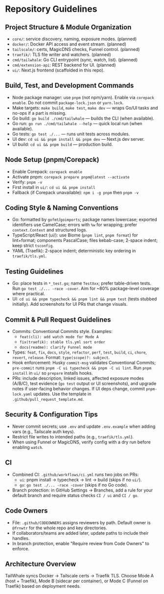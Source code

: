 # Repository Guidelines

## Project Structure & Module Organization
- `core/`: service discovery, naming, exposure modes. (planned)
- `docker/`: Docker API access and event stream. (planned)
- `tailscale/`: certs, MagicDNS checks, Funnel control. (planned)
- `traefik/`: TLS file writer and watchers. (planned)
- `cmd/tailwhale`: Go CLI entrypoint (sync, watch, list). (planned)
- `cmd/extension-api`: REST backend for UI. (planned)
- `ui/`: Next.js frontend (scaffolded in this repo).

## Build, Test, and Development Commands
- Node package manager: use `pnpm` (not npm/yarn). Enable via `corepack enable`. Do not commit `package-lock.json` or `yarn.lock`.
- Make targets: `make build`, `make test`, `make dev` — wraps Go/UI tasks and no-ops if a part is missing.
- Go build: `go build ./cmd/tailwhale` — builds the CLI (when available).
- Go run: `go run ./cmd/tailwhale --help` — quick local run (when available).
- Go tests: `go test ./...` — runs unit tests across modules.
- UI dev: `cd ui && pnpm install && pnpm dev` — Next.js dev server.
- UI build: `cd ui && pnpm build` — production build.

## Node Setup (pnpm/Corepack)
- Enable Corepack: `corepack enable`
- Activate pnpm: `corepack prepare pnpm@latest --activate`
- Verify: `pnpm -v`
- First install in `ui/`: `cd ui && pnpm install`
- Fallback (if Corepack unavailable): `npm i -g pnpm` then `pnpm -v`

## Coding Style & Naming Conventions
- Go: formatted by `gofmt`/`goimports`; package names lowercase; exported identifiers use CamelCase; errors with `%w` for wrapping; prefer `context.Context` and structured logs.
- TypeScript/React (ui/): use Biome (`pnpm lint`, `pnpm format`) for lint+format; components PascalCase; files kebab-case; 2-space indent; keep strict `tsconfig`.
- YAML (Traefik): 2-space indent; deterministic key ordering in `traefik/tls.yml`.

## Testing Guidelines
- Go: place tests in `*_test.go`; name `TestXxx`; prefer table-driven tests. Run `go test ./... -race -cover`. Aim for ~80% package-level coverage where practical.
- UI: `cd ui && pnpm typecheck && pnpm lint && pnpm test` (tests stubbed initially). Add screenshots for UI PRs that change visuals.

## Commit & Pull Request Guidelines
- Commits: Conventional Commits style. Examples:
  - `feat(cli): add watch mode for Mode A`
  - `fix(traefik): stable tls.yml sort order`
  - `docs(readme): clarify Funnel mode`
- Types: `feat`, `fix`, `docs`, `style`, `refactor`, `perf`, `test`, `build`, `ci`, `chore`, `revert`, `release`. Format: `type(scope)?: subject`.
- Hook enforcement: Husky `commit-msg` validates Conventional Commits; `pre-commit` runs `pnpm -C ui typecheck && pnpm -C ui lint`. Run `pnpm install` in `ui/` so `prepare` installs hooks.
- PRs: include description, linked issues, affected exposure modes (A/B/C), test evidence (`go test` output or UI screenshots), and upgrade notes if user-facing behavior changes. If UI deps change, commit `pnpm-lock.yaml` updates. Use the template in `.github/pull_request_template.md`.

## Security & Configuration Tips
- Never commit secrets; use `.env` and update `.env.example` when adding vars (e.g., Tailscale auth keys).
- Restrict file writes to intended paths (e.g., `traefik/tls.yml`).
- When using Funnel or MagicDNS, verify config with a dry run before enabling `watch`.

## CI
- Combined CI: `.github/workflows/ci.yml` runs two jobs on PRs:
  - `ui`: pnpm install → typecheck → lint → build (skips if no `ui/`).
  - `go`: `go test ./... -race -cover` (skips if no Go code).
- Branch protection: in GitHub Settings → Branches, add a rule for your default branch and require status checks `CI / ui` and `CI / go`.

## Code Owners
- File: `.github/CODEOWNERS` assigns reviewers by path. Default owner is `@frnwtr` for the whole repo and key directories.
- If collaborators/teams are added later, update paths to include their handles.
- In branch protection, enable "Require review from Code Owners" to enforce.

## Architecture Overview
TailWhale syncs Docker → Tailscale certs → Traefik TLS. Choose Mode A (host + Traefik), Mode B (sidecar per container), or Mode C (Funnel on Traefik) based on deployment needs.
